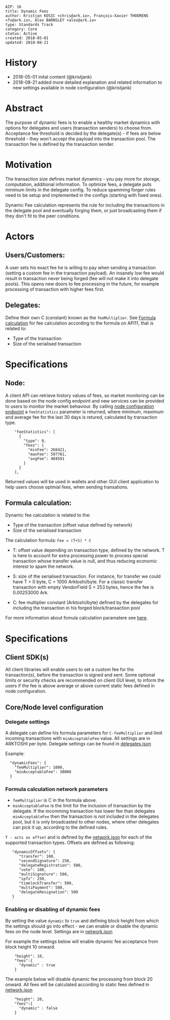 ```
AIP: 16
title: Dynamic Fees
author: Kristjan KOSIC <chris@ark.io>, François-Xavier THOORENS <fx@ark.io>, Alex BARNSLEY <alex@ark.io>
type: Standards Track
category: Core
status: Active
created: 2018-05-01
updated: 2018-08-21
```

History
========
- 2018-05-01 inital content (@kristjank)
- 2018-08-21 added more detailed explanation and related information to new settings available in node configuration (@kristjank)

Abstract
========
The purpose of dynamic fees is to enable a healthy market dynamics with options for delegates and users (transaction senders) to choose from. Acceptance fee threshold is decided by the delegate(s) - if fees are below threshold - they won't accept the payload into the transaction pool. The transaction fee is defined by the transaction sender.

Motivation
==========
The transaction size defines market dynamics - you pay more for storage, computation, additional information. To optimize fees, a delegate puts minimum limits in the delegate config.  To reduce spamming forger rules need to be setup and implemented in the configs (starting with fixed ones).

Dynamic Fee calculation represents the rule for including the transactions in the delegate pool and eventually forging them, or just broadcasting them if they don't fit to the peer conditions.

Actors
===============
## Users/Customers:
A user sets his exact fee he is willing to pay when sending a transaction (setting a custom fee in the transaction payload). An insanely low fee would result in transaction never being forged (fee will not make it into delegate pools). This opens new doors to fee processing in the future, for example processing of transaction with higher fees first.

## Delegates:
Define their own C (constant) known as the `feeMultiplier`. See [Formula calculation](##formula-calculation) for fee calculation according to the formula on API11, that is related to:
- Type of the transaction
- Size of the serialised transaction

Specifications
===============
## Node:
A client API can retrieve history values of fees, so market monitoring can be done based on the node config endpoint and new services can be provided to users to monitor the market behaviour. By calling [node configuration endpoint](https://docs.ark.io/developers/api/public/v2/node/retrieve-the-configuration.html#endpoint) a `feeStatistics` parameter is returned, where minimum, maximum and average fee for the last 30 days is retured, calculated by transaction type. 
```
    "feeStatistics": [
      {
        "type": 0,
        "fees": {
          "minFee": 268421,
          "maxFee": 597781,
          "avgFee": 404591
        }
      }
    ],       
```

Returned values will be used in wallets and other GUI client application to help users choose optmial fees, when sending transations. 

## Formula calculation:
Dynamic fee calculation is related to the:
- Type of the transaction (offset value defined by network)
- Size of the serialised transaction

The calculation formula: `Fee = (T+S) * C`
- T: offset value depending on transaction type, defined by the network. T is here to account for extra processing power to process special transaction whose transfer value is null, and thus reducing economic interest to spam the network.

- S: size of the serialised transaction. For instance, for transfer we could have T = 0 byte, C = 1000 Arktoshi/byte. For a classic transfer transaction with empty VendorField S = 253 bytes, hence the fee is 0.00253000 Ark.

- C: fee multiplier constant (Arktoshi/byte) defined by the delegates for including the transaction in his forged block/transaction pool

For more information about fomula calculation paramatere see [here](###formula-calculation-network-parameters).


Specifications
==============
## Client SDK(s)
All client libraries will enable users to set a custom fee for the transaction(s), before the transaction is signed and sent. Some optional limits or security checks are recommended on client GUI level, to inform the users if the fee is above average or above current static fees defined in node configuration.

## Core/Node level configuration
### Delegate settings
A delegate can define his formula parameters for `C-feeMultiplier` and limit incoming transactions with `minAcceptableFee` value. All settings are in ARKTOSHI per byte. Delegate settings can be found in [delegates.json](https://github.com/ArkEcosystem/core/blob/develop/packages/core/lib/config/testnet/delegates.json#L2-L4)

Example:
```
  "dynamicFees": {
    "feeMultiplier": 1000,
    "minAcceptableFee": 30000
  }
```

### Formula calculation network parameters
- `feeMultiplier` is C in the formula above. 
- `minAcceptableFee` is the limit for the inclusion of transaction by the delegate. If the incomming transaction has lower fee than delegates `minAcceptableFee` then the transaction is not included in the delegates pool, but it is only broadcasted to other nodes, where other delegates can pick it up, according to the defined rules.

`T - acts as offset` and is defined by the [network.json](https://github.com/ArkEcosystem/core/blob/c7a3bc75ffed5e5b9453d0de38937540fe48bce5/packages/crypto/lib/networks/ark/testnet.json#L39-L48) for each of the supported transaction types. Offsets are defined as following:

```
   "dynamicOffsets": {
      "transfer": 100,
      "secondSignature": 250,
      "delegateRegistration": 500,
      "vote": 100,
      "multiSignature": 500,
      "ipfs": 250,
      "timelockTransfer": 500,
      "multiPayment": 500,
      "delegateResignation": 500
   }
```
### Enabling or disabling of dynamic fees
By setting the value `dynamic` to `true` and defining block height from which the settings should go into effect - we can enable or disable the dynamic fees on the node level. Settings are in [network.json](https://github.com/ArkEcosystem/core/blob/c7a3bc75ffed5e5b9453d0de38937540fe48bce5/packages/crypto/lib/networks/ark/testnet.json#L52-L55)

For example the settings below will enable dynamic fee acceptance from block height 10 onward.
```
    "height": 10,
    "fees":{
      "dynamic" : true
    }
```

The example below will disable dynamic fee processing from block 20 onward. All fees will be calculated according to static fees defined in [network.json](https://github.com/ArkEcosystem/core/blob/c7a3bc75ffed5e5b9453d0de38937540fe48bce5/packages/crypto/lib/networks/ark/testnet.json#L27-L38)
```
    "height": 20,
    "fees":{
      "dynamic" : false
    }
```
